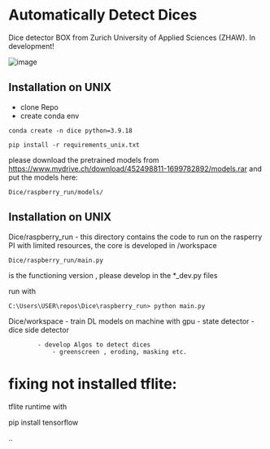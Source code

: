 # Automatically Detect Dices 

 Dice detector BOX from Zurich University of Applied Sciences (ZHAW).
 In development!

![image](https://github.com/buehlpa/Dice/assets/64488738/b20d99c2-2590-46f0-9bd2-69ab2900fd22)


## Installation on UNIX

- clone Repo
- create conda env 

```
conda create -n dice python=3.9.18
```
```
pip install -r requirements_unix.txt
```


please download the pretrained models from https://www.mydrive.ch/download/452498811-1699782892/models.rar and put the models here:
```
Dice/raspberry_run/models/
```


## Installation on UNIX

Dice/raspberry_run  - this directory contains the code to run on the rasperry PI with limited resources, the core is developed in /workspace 

```
Dice/raspberry_run/main.py 
```           
is the functioning version , please develop in the *_dev.py files

run with 
```
C:\Users\USER\repos\Dice\raspberry_run> python main.py
```     



Dice/workspace  - train DL models  on machine with gpu 
                - state detector
                - dice side detector 

            - develop Algos to detect dices 
                - greenscreen , eroding, masking etc. 
                
                
                
                
# fixing not installed tflite:

tflite runtime with

pip install tensorflow

..
